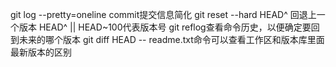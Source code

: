  git log --pretty=oneline commit提交信息简化
        git reset --hard HEAD^ 回退上一个版本 HEAD^ || HEAD~100代表版本号
        git reflog查看命令历史，以便确定要回到未来的哪个版本
        git diff HEAD -- readme.txt命令可以查看工作区和版本库里面最新版本的区别